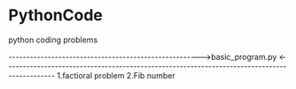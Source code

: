 # PythonCode
python coding problems

------------------------------------------------------>basic_program.py <--------------------------------------------------------------------------------------------
1.factioral problem 
2.Fib number
